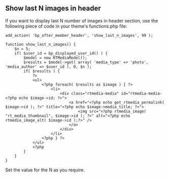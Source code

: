 ## Show last N images in header

If you want to display last N number of images in header section, use the following piece of code in your theme's functions.php file:

	add_action( 'bp_after_member_header', 'show_last_n_images', 99 );

	function show_last_n_images() {
	    $n = 5;
	    if( $user_id = bp_displayed_user_id() ) {
			$model = new RTMediaModel();
			$results = $model->get( array( 'media_type' => 'photo', 'media_author' => $user_id ), 0, $n );
			if( $results ) {
				?>
				<ul>
    				<?php foreach( $results as $image ) { ?>
    					<li>
    						<div class="rtmedia-media" id="rtmedia-media-<?php echo $image->id; ?>">
    							<a href="<?php echo get_rtmedia_permalink( $image->id ); ?>" title="<?php echo $image->media_title; ?>">
    							    <img src="<?php rtmedia_image( "rt_media_thumbnail", $image->id ); ?>" alt="<?php echo rtmedia_image_alt( $image->id );?>" />
    							</a>
    						</div>
    					</li>
    			    <?php } ?>
				</ul>
				<?php
	        }
	    }
    }

Set the value for the N as you require.
